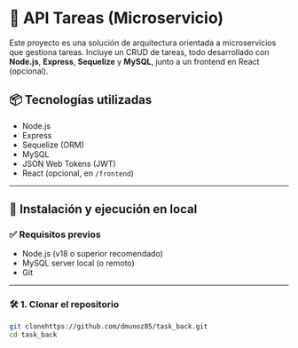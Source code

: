 # 🧪 API Tareas (Microservicio)

Este proyecto es una solución de arquitectura orientada a microservicios que gestiona tareas. Incluye un CRUD de tareas, todo desarrollado con **Node.js**, **Express**, **Sequelize** y **MySQL**, junto a un frontend en React (opcional).

## 📦 Tecnologías utilizadas

- Node.js
- Express
- Sequelize (ORM)
- MySQL
- JSON Web Tokens (JWT)
- React (opcional, en `/frontend`)

---

## 🚀 Instalación y ejecución en local

### ✅ Requisitos previos

- Node.js (v18 o superior recomendado)
- MySQL server local (o remoto)
- Git

---

### 🛠️ 1. Clonar el repositorio

```bash
git clonehttps://github.com/dmunoz05/task_back.git
cd task_back
